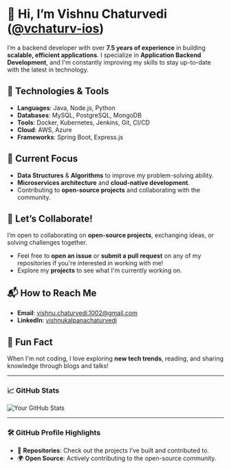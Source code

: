 # 👋 Hi, I’m **Vishnu Chaturvedi** ([@vchaturv-ios](https://github.com/vchaturv-ios))

I’m a backend developer with over **7.5 years of experience** in building **scalable, efficient applications**. I specialize in **Application Backend Development**, and I'm constantly improving my skills to stay up-to-date with the latest in technology.

## 🔧 Technologies & Tools

- **Languages**: Java, Node.js, Python
- **Databases**: MySQL, PostgreSQL, MongoDB
- **Tools**: Docker, Kubernetes, Jenkins, Git, CI/CD
- **Cloud**: AWS, Azure
- **Frameworks**: Spring Boot, Express.js

## 🌱 Current Focus

- **Data Structures** & **Algorithms** to improve my problem-solving ability.
- **Microservices architecture** and **cloud-native development**.
- Contributing to **open-source projects** and collaborating with the community.

## 🚀 Let’s Collaborate!

I’m open to collaborating on **open-source projects**, exchanging ideas, or solving challenges together.

- Feel free to **open an issue** or **submit a pull request** on any of my repositories if you're interested in working with me!
- Explore my **projects** to see what I'm currently working on.

## 📬 How to Reach Me

- **Email**: [vishnu.chaturvedi.1002@gmail.com](mailto:vishnu.chaturvedi.1002@gmail.com)
- **LinkedIn**: [vishnukalpanachaturvedi](https://www.linkedin.com/in/vishnukalpanachaturvedi)

## 💬 Fun Fact

When I'm not coding, I love exploring **new tech trends**, reading, and sharing knowledge through blogs and talks!

---

### 📈 GitHub Stats

![Your GitHub Stats](https://github-readme-stats.vercel.app/api?username=vchaturv-ios&show_icons=true&theme=radical)

---

### 🛠️ GitHub Profile Highlights

- 📂 **Repositories**: Check out the projects I’ve built and contributed to.
- 🌍 **Open Source**: Actively contributing to the open-source community.
